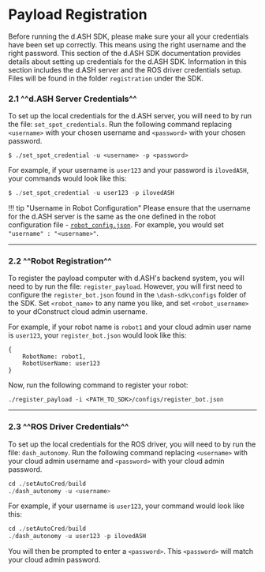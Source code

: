 # Payload Registration

Before running the d.ASH SDK, please make sure your all your credentials have been set up correctly. This means using the right username and the right password. This section of the d.ASH SDK documentation provides details about setting up credentials for the d.ASH SDK. Information in this section includes the d.ASH server and the ROS driver credentials setup. Files will be found in the folder `registration` under the SDK.

### 2.1 ^^d.ASH Server Credentials^^

To set up the local credentials for the d.ASH server, you will need to by run the file:  `set_spot_credentials`. Run the following command replacing `<username>` with your chosen username and  `<password>` with your chosen password.

```
$ ./set_spot_credential -u <username> -p <password>
```

For example, if your username is `user123` and your password is `ilovedASH`, your commands would look like this:
``` python
$ ./set_spot_credential -u user123 -p ilovedASH
```

!!! tip "Username in Robot Configuration"
    Please ensure that the username for the d.ASH server is the same as the one defined in the robot configuration file - [`robot_config.json`](/sdk-config/robot-config). For example, you would set `"username" : "<username>"`.

--- 

### 2.2 ^^Robot Registration^^

To register the payload computer with d.ASH's backend system, you will need to by run the file:  `register_payload`. However, you will first need to configure the `register_bot.json` found in the `\dash-sdk\configs` folder of the SDK. Set `<robot_name>` to any name you like, and set `<robot_username>` to your dConstruct cloud admin username. 

For example, if your robot name is `robot1` and your cloud admin user name is `user123`, your `register_bot.json` would look like this:

```
{
    RobotName: robot1,
    RobotUserName: user123
}
```

Now, run the following command to register your robot: 

```
./register_payload -i <PATH_TO_SDK>/configs/register_bot.json
```

---

### 2.3 ^^ROS Driver Credentials^^

To set up the local credentials for the ROS driver, you will need to by run the file:  `dash_autonomy`. Run the following command replacing `<username>` with your cloud admin username and  `<password>` with your cloud admin password. 

``` python
cd ./setAutoCred/build
./dash_autonomy -u <username> 
```
For example, if your username is `user123`, your command would look like this:
``` python
cd ./setAutoCred/build
./dash_autonomy -u user123 -p ilovedASH 
```
You will then be prompted to enter a `<password>`. This `<password>` will match your cloud admin password.